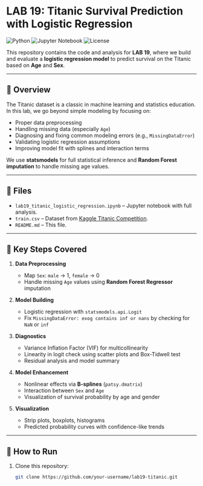# LAB 19: Titanic Survival Prediction with Logistic Regression

![Python](https://img.shields.io/badge/Python-3.8%2B-blue)
![Jupyter Notebook](https://img.shields.io/badge/Jupyter-Notebook-F37626)
![License](https://img.shields.io/badge/License-MIT-green)

This repository contains the code and analysis for **LAB 19**, where we build and evaluate a **logistic regression model** to predict survival on the Titanic based on **Age** and **Sex**.

---

## 📌 Overview

The Titanic dataset is a classic in machine learning and statistics education. In this lab, we go beyond simple modeling by focusing on:

- Proper data preprocessing
- Handling missing data (especially `Age`)
- Diagnosing and fixing common modeling errors (e.g., `MissingDataError`)
- Validating logistic regression assumptions
- Improving model fit with splines and interaction terms

We use **statsmodels** for full statistical inference and **Random Forest imputation** to handle missing age values.

---

## 📂 Files

- `lab19_titanic_logistic_regression.ipynb` – Jupyter notebook with full analysis.
- `train.csv` – Dataset from [Kaggle Titanic Competition](https://www.kaggle.com/competitions/titanic/data).
- `README.md` – This file.

---

## 🧪 Key Steps Covered

1. **Data Preprocessing**
   - Map `Sex`: `male` → 1, `female` → 0
   - Handle missing `Age` values using **Random Forest Regressor** imputation

2. **Model Building**
   - Logistic regression with `statsmodels.api.Logit`
   - Fix `MissingDataError: exog contains inf or nans` by checking for `NaN` or `inf`

3. **Diagnostics**
   - Variance Inflation Factor (VIF) for multicollinearity
   - Linearity in logit check using scatter plots and Box-Tidwell test
   - Residual analysis and model summary

4. **Model Enhancement**
   - Nonlinear effects via **B-splines** (`patsy.dmatrix`)
   - Interaction between `Sex` and `Age`
   - Visualization of survival probability by age and gender

5. **Visualization**
   - Strip plots, boxplots, histograms
   - Predicted probability curves with confidence-like trends

---

## 🚀 How to Run

1. Clone this repository:
   ```bash
   git clone https://github.com/your-username/lab19-titanic.git
